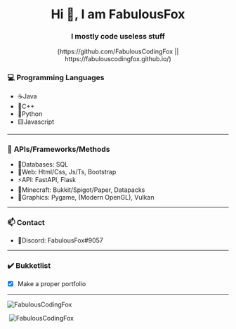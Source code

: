 <h1 align="center">Hi 👋, I am FabulousFox</h1>
<h3 align="center">I mostly code useless stuff</h3>

<p align="center">(https://github.com/FabulousCodingFox || https://fabulouscodingfox.github.io/)</p>

<h3> 💻 <b>Programming Languages</b></h3>
<ul>
    <li>☕Java</li>
    <li>🐀C++</li>
    <li>🐍Python</li>
    <li>🟨Javascript</li>
</ul>

<hr>

<h3> 🚀 <b>APIs/Frameworks/Methods</b></h3>
<ul>
    <li>🧮Databases: SQL</li>
    <li>📜Web: Html/Css, Js/Ts, Bootstrap</li>
    <li>⚡API: FastAPI, Flask</li>
    <li>📗Minecraft: Bukkit/Spigot/Paper, Datapacks</li>
    <li>👾Graphics: Pygame, (Modern OpenGL), Vulkan</li>
</ul>

<hr>

### 📫 **Contact**
- 💬Discord: FabulousFox#9057

<hr>

### ✔️ **Bukketlist**
- [x] Make a proper portfolio

<hr>

<p><img src="https://github-readme-stats.vercel.app/api/top-langs?username=FabulousCodingFox&show_icons=true&locale=en&langs_count=10&theme=dracula" alt="FabulousCodingFox" /></p>
<p>&nbsp;<img src="https://github-readme-stats.vercel.app/api?username=FabulousCodingFox&show_icons=true&locale=en&theme=dracula" alt="FabulousCodingFox" /></p>
